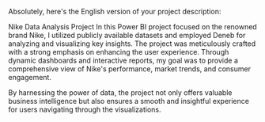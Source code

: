
Absolutely, here's the English version of your project description:

Nike Data Analysis Project
In this Power BI project focused on the renowned brand Nike, I utilized publicly available datasets and employed Deneb for analyzing and visualizing key insights. The project was meticulously crafted with a strong emphasis on enhancing the user experience. Through dynamic dashboards and interactive reports, my goal was to provide a comprehensive view of Nike's performance, market trends, and consumer engagement.

By harnessing the power of data, the project not only offers valuable business intelligence but also ensures a smooth and insightful experience for users navigating through the visualizations.

